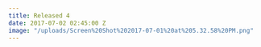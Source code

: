 ```yaml
---
title: Released 4
date: 2017-07-02 02:45:00 Z
image: "/uploads/Screen%20Shot%202017-07-01%20at%205.32.58%20PM.png"
---
```


